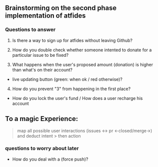 ## Brainstorming on the second phase implementation of atfides

### Questions to answer

1. Is there a way to sign up for atfides without leaving Github?

2. How do you double check whether someone intented to donate for a particular issue to be fixed?

3. What happens when the user's proposed amount (donation) is higher than what's on their account?

 * live updating button (green: when ok / red otherwise)?

4. How do you prevent "3" from happening in the first place?

 * How do you lock the user's fund / How does a user recharge his account























## To a magic Experience:

> map all possible user interactions (issues <-> pr <-closed/merge->) and deduct intent > then action

### questions to worry about later

* How do you deal with a (force push)?